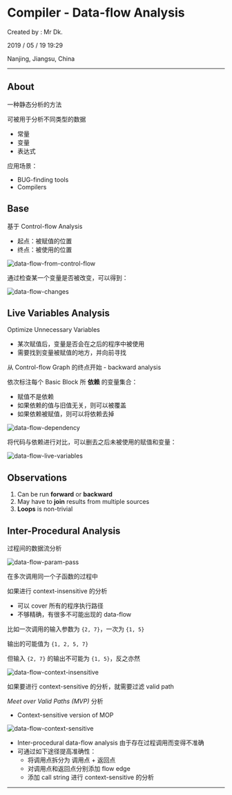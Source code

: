 # Compiler - Data-flow Analysis

Created by : Mr Dk.

2019 / 05 / 19 19:29

Nanjing, Jiangsu, China

---

## About

一种静态分析的方法

可被用于分析不同类型的数据

* 常量
* 变量
* 表达式

应用场景：

* BUG-finding tools
* Compilers

## Base

基于 Control-flow Analysis

* 起点：被赋值的位置
* 终点：被使用的位置

![data-flow-from-control-flow](../img/data-flow-from-control-flow.png)

通过检查某一个变量是否被改变，可以得到：

![data-flow-changes](../img/data-flow-changes.png)

## Live Variables Analysis

Optimize Unnecessary Variables

* 某次赋值后，变量是否会在之后的程序中被使用
* 需要找到变量被赋值的地方，并向前寻找

从 Control-flow Graph 的终点开始 - backward analysis

依次标注每个 Basic Block 所 **依赖** 的变量集合：

* 赋值不是依赖
* 如果依赖的值与旧值无关，则可以被覆盖
* 如果依赖被赋值，则可以将依赖去掉

![data-flow-dependency](../img/data-flow-dependency.png)

将代码与依赖进行对比，可以删去之后未被使用的赋值和变量：

![data-flow-live-variables](../img/data-flow-live-variables.png)

## Observations

1. Can be run **forward** or **backward**
2. May have to **join** results from multiple sources
3. **Loops** is non-trivial

## Inter-Procedural Analysis

过程间的数据流分析

![data-flow-param-pass](../img/data-flow-param-pass.png)

在多次调用同一个子函数的过程中

如果进行 context-insensitive 的分析

* 可以 cover 所有的程序执行路径
* 不够精确，有很多不可能出现的 data-flow

比如一次调用的输入参数为 `{2, 7}`，一次为 `{1, 5}`

输出的可能值为 `{1, 2, 5, 7}`

但输入 `{2, 7}` 的输出不可能为 `{1, 5}`，反之亦然

![data-flow-context-insensitive](../img/data-flow-context-insensitive.png)

如果要进行 context-sensitive 的分析，就需要过滤 valid path

*Meet over Valid Paths (MVP)* 分析

* Context-sensitive version of MOP

![data-flow-context-sensitive](../img/data-flow-context-sensitive.png)

* Inter-procedural data-flow analysis 由于存在过程调用而变得不准确
* 可通过如下途径提高准确性：
  * 将调用点拆分为 调用点 + 返回点
  * 对调用点和返回点分别添加 flow edge
  * 添加 call string 进行 context-sensitive 的分析

---


